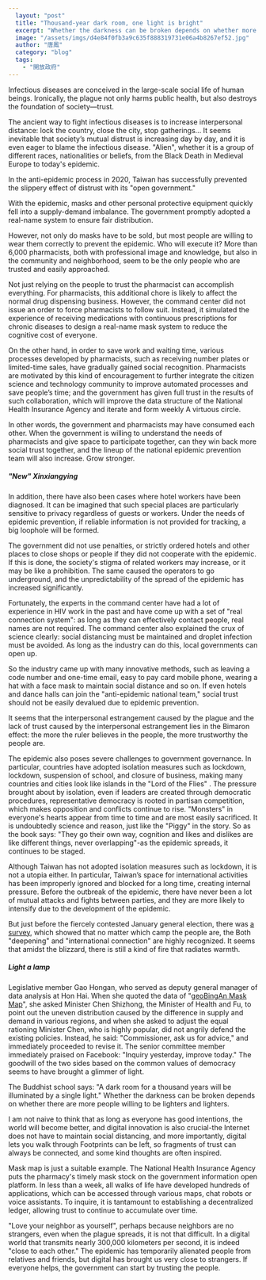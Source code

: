 ```yaml
---
  layout: "post"
  title: "Thousand-year dark room, one light is bright"
  excerpt: "Whether the darkness can be broken depends on whether more people are willing to be lighters and lighters."
  image: "/assets/imgs/d4e84f0fb3a9c635f888319731e06a4b8267ef52.jpg"
  author: "唐鳳"
  category: "blog"
  tags: 
    - "開放政府"
---
```



Infectious diseases are conceived in the large-scale social life of human beings. Ironically, the plague not only harms public health, but also destroys the foundation of society—trust. 

The ancient way to fight infectious diseases is to increase interpersonal distance: lock the country, close the city, stop gatherings... It seems inevitable that society’s mutual distrust is increasing day by day, and it is even eager to blame the infectious disease. "Alien", whether it is a group of different races, nationalities or beliefs, from the Black Death in Medieval Europe to today's epidemic. 

In the anti-epidemic process in 2020, Taiwan has successfully prevented the slippery effect of distrust with its "open government." 

With the epidemic, masks and other personal protective equipment quickly fell into a supply-demand imbalance. The government promptly adopted a real-name system to ensure fair distribution. 

However, not only do masks have to be sold, but most people are willing to wear them correctly to prevent the epidemic. Who will execute it? More than 6,000 pharmacists, both with professional image and knowledge, but also in the community and neighborhood, seem to be the only people who are trusted and easily approached. 

Not just relying on the people to trust the pharmacist can accomplish everything. For pharmacists, this additional chore is likely to affect the normal drug dispensing business. However, the command center did not issue an order to force pharmacists to follow suit. Instead, it simulated the experience of receiving medications with continuous prescriptions for chronic diseases to design a real-name mask system to reduce the cognitive cost of everyone. 

On the other hand, in order to save work and waiting time, various processes developed by pharmacists, such as receiving number plates or limited-time sales, have gradually gained social recognition. Pharmacists are motivated by this kind of encouragement to further integrate the citizen science and technology community to improve automated processes and save people’s time; and the government has given full trust in the results of such collaboration, which will improve the data structure of the National Health Insurance Agency and iterate and form weekly A virtuous circle. 

In other words, the government and pharmacists may have consumed each other. When the government is willing to understand the needs of pharmacists and give space to participate together, can they win back more social trust together, and the lineup of the national epidemic prevention team will also increase. Grow stronger. 

##### "New" Xinxiangying

In addition, there have also been cases where hotel workers have been diagnosed. It can be imagined that such special places are particularly sensitive to privacy regardless of guests or workers. Under the needs of epidemic prevention, if reliable information is not provided for tracking, a big loophole will be formed. 

The government did not use penalties, or strictly ordered hotels and other places to close shops or people if they did not cooperate with the epidemic. If this is done, the society's stigma of related workers may increase, or it may be like a prohibition. The same caused the operators to go underground, and the unpredictability of the spread of the epidemic has increased significantly. 

Fortunately, the experts in the command center have had a lot of experience in HIV work in the past and have come up with a set of "real connection system": as long as they can effectively contact people, real names are not required. The command center also explained the crux of science clearly: social distancing must be maintained and droplet infection must be avoided. As long as the industry can do this, local governments can open up. 

So the industry came up with many innovative methods, such as leaving a code number and one-time email, easy to pay card mobile phone, wearing a hat with a face mask to maintain social distance and so on. If even hotels and dance halls can join the "anti-epidemic national team," social trust should not be easily devalued due to epidemic prevention. 

It seems that the interpersonal estrangement caused by the plague and the lack of trust caused by the interpersonal estrangement lies in the Bimaron effect: the more the ruler believes in the people, the more trustworthy the people are. 

The epidemic also poses severe challenges to government governance. In particular, countries have adopted isolation measures such as lockdown, lockdown, suspension of school, and closure of business, making many countries and cities look like islands in the "Lord of the Flies" . The pressure brought about by isolation, even if leaders are created through democratic procedures, representative democracy is rooted in partisan competition, which makes opposition and conflicts continue to rise. "Monsters" in everyone's hearts appear from time to time and are most easily sacrificed. It is undoubtedly science and reason, just like the "Piggy" in the story. So as the book says: "They go their own way, cognition and likes and dislikes are like different things, never overlapping"-as the epidemic spreads, it continues to be staged. 

Although Taiwan has not adopted isolation measures such as lockdown, it is not a utopia either. In particular, Taiwan’s space for international activities has been improperly ignored and blocked for a long time, creating internal pressure. Before the outbreak of the epidemic, there have never been a lot of mutual attacks and fights between parties, and they are more likely to intensify due to the development of the epidemic. 

But just before the fiercely contested January general election, there was [a survey](https://www.readr.tw/post/2102), which showed that no matter which camp the people are, the Both "deepening" and "international connection" are highly recognized. It seems that amidst the blizzard, there is still a kind of fire that radiates warmth. 

##### Light a lamp

Legislative member Gao Hongan, who served as deputy general manager of data analysis at Hon Hai. When she quoted the data of "[geoBingAn Mask Map](https://geobingan.info/event/mask)", she asked Minister Chen Shizhong, the Minister of Health and Fu, to point out the uneven distribution caused by the difference in supply and demand in various regions, and when she asked to adjust the equal rationing Minister Chen, who is highly popular, did not angrily defend the existing policies. Instead, he said: "Commissioner, ask us for advice," and immediately proceeded to revise it. The senior committee member immediately praised on Facebook: "Inquiry yesterday, improve today." The goodwill of the two sides based on the common values of democracy seems to have brought a glimmer of light. 

The Buddhist school says: "A dark room for a thousand years will be illuminated by a single light." Whether the darkness can be broken depends on whether there are more people willing to be lighters and lighters. 

I am not naive to think that as long as everyone has good intentions, the world will become better, and digital innovation is also crucial-the Internet does not have to maintain social distancing, and more importantly, digital lets you walk through Footprints can be left, so fragments of trust can always be connected, and some kind thoughts are often inspired. 

Mask map is just a suitable example. The National Health Insurance Agency puts the pharmacy's timely mask stock on the government information open platform. In less than a week, all walks of life have developed hundreds of applications, which can be accessed through various maps, chat robots or voice assistants. To inquire, it is tantamount to establishing a decentralized ledger, allowing trust to continue to accumulate over time. 

"Love your neighbor as yourself", perhaps because neighbors are no strangers, even when the plague spreads, it is not that difficult. In a digital world that transmits nearly 300,000 kilometers per second, it is indeed "close to each other." The epidemic has temporarily alienated people from relatives and friends, but digital has brought us very close to strangers. If everyone helps, the government can start by trusting the people. 
